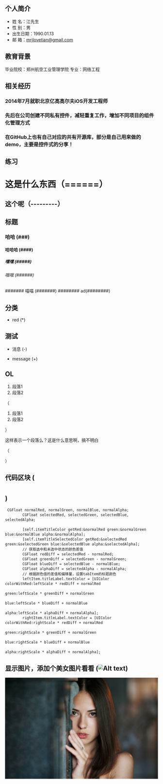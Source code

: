 ## 个人简介

* 姓 名：江先生
* 性 别：男
* 出生日期：1990.01.13
* 邮 箱：mrjlovetian@gmail.com

## 教育背景
毕业院校：郑州航空工业管理学院
专业：网络工程


## 相关经历
### 2014年7月就职北京亿高高尔夫iOS开发工程师
### 先后在公司创建不同私有控件，减轻重复工作，增加不同项目的组件化管理方式
### 在GitHub上也有自己对应的共有开源库，部分是自己用来做的demo，主要是控件式的分享！

## 练习

 这是什么东西（======）
 =========
 
 这个呢（---------）
 --------
 




## 标题 
### 哈哈 (###)
#### 哈哈哈 (####)
##### 嘿嘿 (#####)
###### 哦哦 (######)
####### 喵喵 (#######)
######## ad(########)


## 分类 
* red (*)

## 测试
- 消息 (-)
+ message (+)




## OL
<ol>
<li>段落1</li>
<li>段落2</li>
</ol>  （<ol><li>段落1</li><li>段落2</li></ol>）

<p>这样表示一个段落么？这是什么意思啊，搞不明白<p>（<p></p>）

## 代码区块 (<pre><code></code></pre>)
<pre><code> CGFloat normalRed, normalGreen, normalBlue, normalAlpha;
        CGFloat selectedRed, selectedGreen, selectedBlue, selectedAlpha;
        
        [self.itemTitleColor getRed:&normalRed green:&normalGreen blue:&normalBlue alpha:&normalAlpha];
        [self.itemTitleSelectedColor getRed:&selectedRed green:&selectedGreen blue:&selectedBlue alpha:&selectedAlpha];
        // 获取选中和未选中状态的颜色差值
        CGFloat redDiff = selectedRed - normalRed;
        CGFloat greenDiff = selectedGreen - normalGreen;
        CGFloat blueDiff = selectedBlue - normalBlue;
        CGFloat alphaDiff = selectedAlpha - normalAlpha;
        // 根据颜色值的差值和偏移量，设置tabItem的标题颜色
        leftItem.titleLabel.textColor = [UIColor colorWithRed:leftScale * redDiff + normalRed
                                                        green:leftScale * greenDiff + normalGreen
                                                         blue:leftScale * blueDiff + normalBlue
                                                        alpha:leftScale * alphaDiff + normalAlpha];
        rightItem.titleLabel.textColor = [UIColor colorWithRed:rightScale * redDiff + normalRed
                                                         green:rightScale * greenDiff + normalGreen
                                                          blue:rightScale * blueDiff + normalBlue
                                                         alpha:rightScale * alphaDiff + normalAlpha];</code></pre>

 

## 显示图片，添加个美女图片看看 (![Alt text]())
![Alt text](/girl.jpg)


